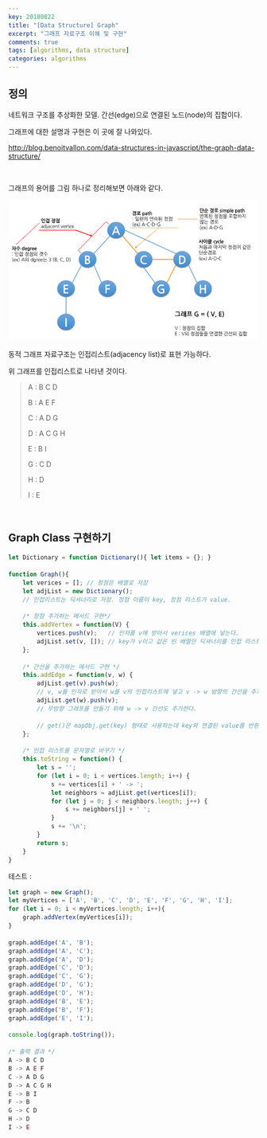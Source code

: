 ```yaml
---
key: 20180822
title: "[Data Structure] Graph"
excerpt: "그래프 자료구조 이해 및 구현"
comments: true
tags: [algorithms, data structure]
categories: algorithms
---
```


## 정의

네트워크 구조를 추상화한 모델. 간선(edge)으로 연결된 노드(node)의 집합이다. 

그래프에 대한 설명과 구현은 이 곳에 잘 나와있다.

http://blog.benoitvallon.com/data-structures-in-javascript/the-graph-data-structure/

<br>

그래프의 용어를 그림 하나로 정리해보면 아래와 같다.

<img src="https://github.com/lifeisgouda/img/blob/master/Algorithms/graph.png?raw=true">

<br>

동적 그래프 자료구조는 인접리스트(adjacency list)로 표현 가능하다.

위 그래프를 인접리스트로 나타낸 것이다.

> A : B C D
>
> B : A E F
>
> C : A D G
>
> D : A C G H
>
> E : B I
>
> G : C D
>
> H : D
>
> I : E

<br>

## Graph Class 구현하기

```javascript
let Dictionary = function Dictionary(){ let items = {}; }

function Graph(){
    let verices = []; // 정점은 배열로 저장
    let adjList = new Dictionary(); 
    // 인접리스트는 딕셔너리로 저장. 정점 이름이 key, 정점 리스트가 value.
    
    /* 정점 추가하는 메서드 구현*/
    this.addVertex = function(V) {
        vertices.push(v);   // 인자를 v에 받아서 verices 배열에 넣는다.
        adjList.set(v, []); // key가 v이고 값은 빈 배열인 딕셔너리를 인접 리스트로 세팅한다.
    };
    
    /* 간선을 추가하는 메서드 구현 */
    this.addEdge = function(v, w) {
        adjList.get(v).push(w);  
        // v, w를 인자로 받아서 w를 v의 인접리스트에 넣고 v -> w 방향의 간선을 추가한다.
        adjList.get(w).push(v); 
        // 무방향 그래프를 만들기 위해 w -> v 간선도 추가한다.
        
        // get()은 mapObj.get(key) 형태로 사용하는데 key와 연결된 value를 반환한다.
    };
    
    /* 인접 리스트를 문자열로 바꾸기 */
    this.toString = function() {
        let s = '';
        for (let i = 0; i < vertices.length; i++) {
            s += vertices[i] + ' -> ';
            let neighbors = adjList.get(vertices[i]);
            for (let j = 0; j < neighbors.length; j++) {
                s += neighbors[j] + ' ';
            }
            s += '\n';
        }
        return s;
    }
}

```



테스트 : 

```javascript
let graph = new Graph();
let myVertices = ['A', 'B', 'C', 'D', 'E', 'F', 'G', 'H', 'I'];
for (let i = 0; i < myVertices.length; i++){
    graph.addVertex(myVertices[i]);
}

graph.addEdge('A', 'B');
graph.addEdge('A', 'C');
graph.addEdge('A', 'D');
graph.addEdge('C', 'D');
graph.addEdge('C', 'G');
graph.addEdge('D', 'G');
graph.addEdge('D', 'H');
graph.addEdge('B', 'E');
graph.addEdge('B', 'F');
graph.addEdge('E', 'I');

console.log(graph.toString());

/* 출력 결과 */
A -> B C D 
B -> A E F 
C -> A D G 
D -> A C G H 
E -> B I 
F -> B 
G -> C D 
H -> D 
I -> E 
```





